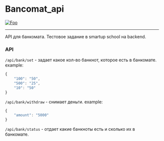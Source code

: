 # Bancomat_api

[![Foo](https://travis-ci.org/volitilov/Bancomat_api.svg?branch=master)](https://travis-ci.org/volitilov/Bancomat_api)

----------------


API для банкомата. Тестовое задание в smartup school на backend.

### API

`/api/bank/set` - задает какое кол-во банкнот, которое есть в банкомате.
example:
```javascript
{
    "100": "50",
    "500": "25",
    "10": "50"
}
```

`/api/bank/withdraw` - снимает деньги. 
example:
```javascript
{
    "amount": "5000"
}
```

`/api/bank/status` - отдает какие банкноты есть и сколько их в банкомате.

